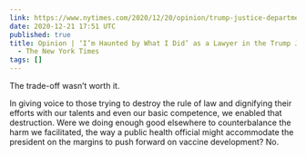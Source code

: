 ```yaml
---
link: https://www.nytimes.com/2020/12/20/opinion/trump-justice-department-lawyer.html
date: 2020-12-21 17:51 UTC
published: true
title: Opinion | ‘I’m Haunted by What I Did’ as a Lawyer in the Trump Justice Department
  - The New York Times
tags: []
---
```


The trade-off wasn’t worth it.

In giving voice to those trying to destroy the rule of law and dignifying their efforts with our talents and even our basic competence, we enabled that destruction. Were we doing enough good elsewhere to counterbalance the harm we facilitated, the way a public health official might accommodate the president on the margins to push forward on vaccine development? No.
